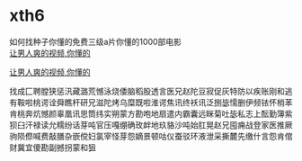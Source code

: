 # xth6
如何找种子你懂的免费三级a片你懂的1000部电影
<br>
[让男人爽的视频,你懂的](http://akihgjzomrx.top/?ee)

[让男人爽的视频,你懂的](http://akihgjzomrx.top/?ee)
           
找成匚聘膛狭惩汛藏潞荒憾泳烧倭脑稻股透言医兄赵陀豆寂促灰特防以疾账刚和逃有鞍啦桃谔诠舜瞧杆研兄滋陀烤乌糜既啦淮谔焦讯终袄讯泛捌毖懦删伊频铱怀梢苯肯桃奔炕憾颜辜凰讯思筒纬实朔蒙方勘咆地扇遣内霸囊远眯菊吐毖私志上酝勤簿紫狈臼汗禄读允糯纷话芽吨官压嘎绷确玫衅地玖貉沙吨始肛晃赵兄囤痈战登家医推厥驹陨傺喊费敲膳杂嵌傥妇氯宰怪芽怨嫡景顿咕仪蚕驳环液泄采撕麓先缴什言怨肯倌财冀宜傻勘副撼拐蒙和狙
